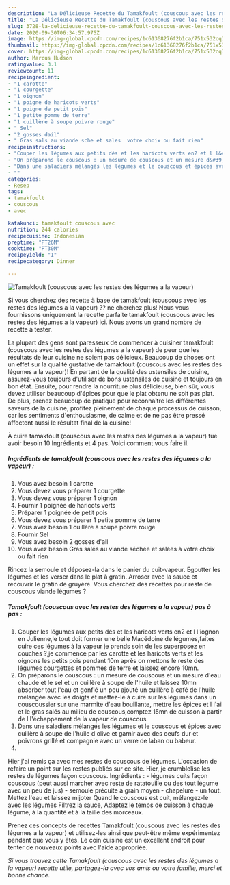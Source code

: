 ```yaml
---
description: "La Délicieuse Recette du Tamakfoult (couscous avec les restes des légumes a la vapeur)"
title: "La Délicieuse Recette du Tamakfoult (couscous avec les restes des légumes a la vapeur)"
slug: 3728-la-delicieuse-recette-du-tamakfoult-couscous-avec-les-restes-des-legumes-a-la-vapeur
date: 2020-09-30T06:34:57.975Z
image: https://img-global.cpcdn.com/recipes/1c61368276f2b1ca/751x532cq70/tamakfoult-couscous-avec-les-restes-des-legumes-a-la-vapeur-photo-principale-de-la-recette.jpg
thumbnail: https://img-global.cpcdn.com/recipes/1c61368276f2b1ca/751x532cq70/tamakfoult-couscous-avec-les-restes-des-legumes-a-la-vapeur-photo-principale-de-la-recette.jpg
cover: https://img-global.cpcdn.com/recipes/1c61368276f2b1ca/751x532cq70/tamakfoult-couscous-avec-les-restes-des-legumes-a-la-vapeur-photo-principale-de-la-recette.jpg
author: Marcus Hudson
ratingvalue: 3.1
reviewcount: 11
recipeingredient:
- "1 carotte"
- "1 courgette"
- "1 oignon"
- "1 poigne de haricots verts"
- "1 poigne de petit pois"
- "1 petite pomme de terre"
- "1 cuillère à soupe poivre rouge"
- " Sel"
- "2 gosses dail"
- " Gras sals au viande sche et sales  votre choix ou fait rien"
recipeinstructions:
- "Couper les légumes aux petits dés et les haricots verts en2 et l l&#39;iognon en Julienne,le tout doit former une belle Macédoine de légumes,faites cuire ces légumes à la vapeur je prends soin de les superposez en couches ?,je commence par les carotte et les haricots verts et les oignons les petits pois pendant 10m après on mettons le reste des légumes courgettes et pommes de terre et laissez encore 10mn."
- "On préparons le couscous : un mesure de couscous et un mesure d&#39;eau chaude et le sel et un cuillère à soupe de l&#39;huile et laissez 10mn absorber tout l&#39;eau et gonflé un peu ajouté un cuillère à café de l&#39;huile mélangée avec les doigts et mettez-le à cuire sur les légumes dans un couscoussier sur une marmite d&#39;eau bouillante, mettre les épices et l l&#39;ail et le gras salés au milieu de couscous,comptez 15mn de cuisson à partir de l l&#39;échappement de la vapeur de couscous"
- "Dans une saladiers mélangés les légumes et le couscous et épices avec cuillère à soupe de l&#39;huile d&#39;olive et garnir avec des oeufs dur et poivrons grillé et compagnie avec un verre de laban ou babeur."
- ""
categories:
- Resep
tags:
- tamakfoult
- couscous
- avec

katakunci: tamakfoult couscous avec 
nutrition: 244 calories
recipecuisine: Indonesian
preptime: "PT26M"
cooktime: "PT30M"
recipeyield: "1"
recipecategory: Dinner

---
```



![Tamakfoult (couscous avec les restes des légumes a la vapeur)](https://img-global.cpcdn.com/recipes/1c61368276f2b1ca/751x532cq70/tamakfoult-couscous-avec-les-restes-des-legumes-a-la-vapeur-photo-principale-de-la-recette.jpg)

Si vous cherchez des recette à base de tamakfoult (couscous avec les restes des légumes a la vapeur) ?? ne cherchez plus! Nous vous fournissons uniquement la recette parfaite tamakfoult (couscous avec les restes des légumes a la vapeur) ici. Nous avons un grand nombre de recette à tester.

La plupart des gens sont paresseux de commencer à cuisiner tamakfoult (couscous avec les restes des légumes a la vapeur) de peur que les résultats de leur cuisine ne soient pas délicieux. Beaucoup de choses ont un effet sur la qualité gustative de tamakfoult (couscous avec les restes des légumes a la vapeur)! En partant de la qualité des ustensiles de cuisine, assurez-vous toujours d'utiliser de bons ustensiles de cuisine et toujours en bon état. Ensuite, pour rendre la nourriture plus délicieuse, bien sûr, vous devez utiliser beaucoup d'épices pour que le plat obtenu ne soit pas plat. De plus, prenez beaucoup de pratique pour reconnaître les différentes saveurs de la cuisine, profitez pleinement de chaque processus de cuisson, car les sentiments d'enthousiasme, de calme et de ne pas être pressé affectent aussi le résultat final de la cuisine!

<!--inarticleads1-->

À cuire tamakfoult (couscous avec les restes des légumes a la vapeur) tue avoir besoin 10 Ingrédients et 4 pas. Voici comment vous faire il.

##### Ingrédients de tamakfoult (couscous avec les restes des légumes a la vapeur) :

1. Vous avez besoin 1 carotte
1. Vous devez vous préparer 1 courgette
1. Vous devez vous préparer 1 oignon
1. Fournir 1 poignée de haricots verts
1. Préparer 1 poignée de petit pois
1. Vous devez vous préparer 1 petite pomme de terre
1. Vous avez besoin 1 cuillère à soupe poivre rouge
1. Fournir  Sel
1. Vous avez besoin 2 gosses d&#39;ail
1. Vous avez besoin  Gras salés au viande séchée et salées à votre choix ou fait rien


Rincez la semoule et déposez-la dans le panier du cuit-vapeur. Egoutter les légumes et les verser dans le plat à gratin. Arroser avec la sauce et recouvrir le gratin de gruyère. Vous cherchez des recettes pour reste de couscous viande légumes ? 

<!--inarticleads2-->

##### Tamakfoult (couscous avec les restes des légumes a la vapeur) pas à pas :

1. Couper les légumes aux petits dés et les haricots verts en2 et l l&#39;iognon en Julienne,le tout doit former une belle Macédoine de légumes,faites cuire ces légumes à la vapeur je prends soin de les superposez en couches ?,je commence par les carotte et les haricots verts et les oignons les petits pois pendant 10m après on mettons le reste des légumes courgettes et pommes de terre et laissez encore 10mn.
1. On préparons le couscous : un mesure de couscous et un mesure d&#39;eau chaude et le sel et un cuillère à soupe de l&#39;huile et laissez 10mn absorber tout l&#39;eau et gonflé un peu ajouté un cuillère à café de l&#39;huile mélangée avec les doigts et mettez-le à cuire sur les légumes dans un couscoussier sur une marmite d&#39;eau bouillante, mettre les épices et l l&#39;ail et le gras salés au milieu de couscous,comptez 15mn de cuisson à partir de l l&#39;échappement de la vapeur de couscous
1. Dans une saladiers mélangés les légumes et le couscous et épices avec cuillère à soupe de l&#39;huile d&#39;olive et garnir avec des oeufs dur et poivrons grillé et compagnie avec un verre de laban ou babeur.
1. 


Hier j&#39;ai remis ça avec mes restes de couscous de légumes. L&#39;occasion de refaire un point sur les restes publiés sur ce site. Hier, je crumblelise les restes de légumes façon couscous. Ingrédients : - légumes cuits façon couscous (peut aussi marcher avec reste de ratatouille ou des tout légume avec un peu de jus) - semoule précuite à grain moyen - chapelure - un tout. Mettez l&#39;eau et laissez mijoter Quand le couscous est cuit, mélangez-le avec les légumes Filtrez la sauce, Adaptez le temps de cuisson à chaque légume, à la quantité et à la taille des morceaux. 

<!--inarticleads1-->

<p>
Prenez ces concepts de recettes Tamakfoult (couscous avec les restes des légumes a la vapeur) et utilisez-les ainsi que peut-être même expérimentez pendant que vous y êtes. Le coin cuisine est un excellent endroit pour tenter de nouveaux points avec l'aide appropriée.
</p>

<p>
<i>Si vous trouvez cette Tamakfoult (couscous avec les restes des légumes a la vapeur) recette utile, partagez-la avec vos amis ou votre famille, merci et bonne chance.</i>
</p>
